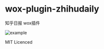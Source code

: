 # wox-plugin-zhihudaily
知乎日报 wox插件 <br />

![example](http://i4.piimg.com/b1d163fa8996a874.png)

MIT Licenced
